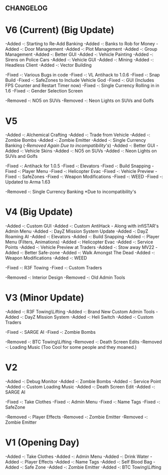 CHANGELOG
---------------------

V6 (Current) (Big Update)
=========================================
-Added -: Starting to Re-Add Banking
-Added -: Banks to Rob for Money
-Added -: Door Management
-Added -: Plot Management
-Added -: Group Management
-Added -: Better GUI
-Added -: Vehicle Painting
-Added -: Sirens on Police Cars
-Added -: Vehicle GUI 
-Added -: Mining
-Added -: Headless Client
-Added -: Vector Building

-Fixed -: Various Bugs in code
-Fixed -: VL Antihack to 1.0.6
-Fixed -: Snap Build 
-Fixed -: SafeZones to Include Vehicle God
-Fixed -: GUI (Includes FPS Counter and Restart Timer now)
-Fixed -: Single Currency Rolling in in 1.6
-Fixed -: Gender Selection Screen

-Removed -: NO5 on SUVs
-Removed -: Neon Lights on SUVs and Golfs

V5
=========================================
-Added -: Alchemical Crafting
-Added -: Trade from Vehicle
-Added -: Zombie Bombs
-Added -: Zombie Emitter 
-Added -: Single Currency Banking (*-Removed Again Due to incompatibility's*)
-Added -: Better GUI
-Added -: Vehicle Skins
-Added -: NO5 on SUVs
-Added -: Neon Lights on SUVs and Golfs

-Fixed -: Antihack for 1.0.5
-Fixed -: Elevators
-Fixed -: Build Snapping
-Fixed -: Player Menu
-Fixed -: Helicopter Evac
-Fixed -: Vehicle Preview 
-Fixed -: SafeZones
-Fixed -: Weapon Modifications
-Fixed -: WEED
-Fixed -: Updated to Arma 1.63

-Removed -: Single Currency Banking *Due to incompatibility's


V4 (Big Update)
=========================================
-Added -: Custom GUI
-Added -: Custom AntiHack - Along with infiSTAR's Admin Menu
-Added -: DayZ Mission System Update
-Added -: DayZ Roaming AI
-Added -: Elevators
-Added -: Build Snapping
-Added -: Player Menu (Filters, Animations)
-Added -: Helicopter Evac
-Added -: Service Points
-Added -: Vehicle Preview at Traders
-Added -: Stow away MV22
-Added -: Better Safe-zone
-Added -: Walk Amongst The Dead
-Added -: Weapon Modifications
-Added -: WEED

-Fixed -: R3F Towing
-Fixed -: Custom Traders

-Removed -: Interior Design 
-Removed -: Old Admin Tools


V3 (Minor Update)
=========================================
-Added -: R3F Towing\Lifting
-Added -: Brand New Custom Admin Tools
-Added -: DayZ Mission System
-Added -: Heli Switch
-Added -: Custom Traders

-Fixed -: SARGE AI
-Fixed -: Zombie Bombs

-Removed -: BTC Towing\Lifting
-Removed -: Death Screen Edits
-Removed -: Loading Music (Too Cool for some people and they moaned.)


V2
=========================================
-Added -: Debug Monitor
-Added -: Zombie Bombs
-Added -: Service Point
-Added -: Custom Loading Music
-Added -: Death Screen Edit
-Added -: SARGE AI

-Fixed -: Take Clothes
-Fixed -: Admin Menu
-Fixed -: Name Tags
-Fixed -: SafeZone

-Removed -: Player Effects
-Removed -: Zombie Emitter
-Removed -: Zombie Emitter

V1 (Opening Day)
=========================================
-Added -: Take Clothes
-Added -: Admin Menu
-Added -: Drink Water
-Added -: Player Effects
-Added -: Name Tags
-Added -: Self Blood Bag
-Added -: Safe Zone
-Added -: Zombie Emitter
-Added -: BTC Towing\Lifting